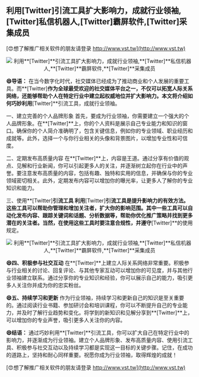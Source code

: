 ## **利用**[Twitter]**引流工具扩大影响力，成就行业领袖,**[Twitter]**私信机器人,**[Twitter]**霸屏软件,**[Twitter]**采集成员**

[😍想了解推广相关软件的朋友请登录 http://www.vst.tw](http://www.vst.tw)

 <center><img src="https://vst.tw/MP4/tuiguang/png/2.png" alt="利用**[Twitter]**引流工具扩大影响力，成就行业领袖,**[Twitter]**私信机器人,**[Twitter]**霸屏软件,**[Twitter]**采集成员"></center>

**😄导语：**
在当今数字化时代，社交媒体已经成为了推动商业和个人发展的重要工具。而**[Twitter]**作为全球最受欢迎的社交媒体平台之一，不仅可以拓宽人际关系网络，还能够帮助个人在特定行业中建立起权威地位并扩大影响力。本文将介绍如何巧妙利用**[Twitter]**引流工具，成就行业领袖。

一、建立完善的个人品牌形象
首先，要成为行业领袖，你需要建立一个强大的个人品牌形象。在**[Twitter]**上，你的个人资料是展示自己专业能力和知识的窗口。确保你的个人简介准确明了，包含关键信息，例如你的专业领域、职业经历和成就等。此外，选择一个与你行业相关的头像和背景图片，以增加专业性和可信度。

二、定期发布高质量内容
在**[Twitter]**上，内容是王道。通过分享有价值的观点、见解和行业新闻，你可以引起更多人的关注，并逐渐树立起你在行业中的声誉。要注意发布高质量的内容，包括有趣、独特和实用的信息，并确保与你的专业领域密切相关。此外，定期发布内容可以增加你的曝光率，让更多人了解你的专业知识和能力。

三、使用**[Twitter]**引流工具
利用**[Twitter]**引流工具是提升影响力的有效方法。这些工具可以帮助你管理和增加关注者，扩大你的影响范围。其中一些工具可以自动化发布内容、跟踪关键词和话题、分析数据等，帮助你优化推广策略并找到更多潜在的关注者。当然，在使用这些工具时要注意合规性，并遵守**[Twitter]**的使用规定。

 <center><img src="https://vst.tw/MP4/tuiguang/png/6.png" alt="利用**[Twitter]**引流工具扩大影响力，成就行业领袖,**[Twitter]**私信机器人,**[Twitter]**霸屏软件,**[Twitter]**采集成员"></center>

**😄四、积极参与社交互动**
在**[Twitter]**上建立人际关系网络非常重要。积极参与行业相关的讨论、回复评论、与其他专家互动可以增加你的可见度，并与其他行业领袖建立联系。通过分享你的专业知识和经验，你可以展示自己的能力，吸引更多人关注你并成为你的忠实粉丝。

**😄五、持续学习和更新**
作为行业领袖，持续学习和更新自己的知识是至关重要的。通过阅读行业书籍、参加研讨会和培训课程，你可以不断提升自己的专业能力，并及时了解行业趋势和变化。将学到的新知识和见解分享到**[Twitter]**上，可以增加你的专业声誉，吸引更多人关注你的内容。

**😄结语：**
通过巧妙利用**[Twitter]**引流工具，你可以扩大自己在特定行业中的影响力，并逐渐成为行业领袖。建立个人品牌形象、发布高质量内容、使用引流工具、积极参与社交互动以及持续学习都是实现这一目标的关键步骤。记住，在成功的道路上，坚持和耐心同样重要。祝愿你成为行业领袖，取得辉煌的成就！

[😍想了解推广相关软件的朋友请登录 http://www.vst.tw](http://www.vst.tw)



